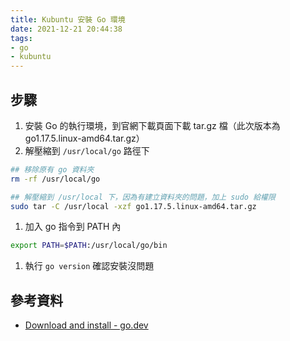 ```yaml
---
title: Kubuntu 安裝 Go 環境
date: 2021-12-21 20:44:38
tags:
- go
- kubuntu
---
```


## 步驟
1. 安裝 Go 的執行環境，到官網下載頁面下載 tar.gz 檔（此次版本為 go1.17.5.linux-amd64.tar.gz）
1. 解壓縮到 `/usr/local/go` 路徑下
  ```bash
  ## 移除原有 go 資料夾
  rm -rf /usr/local/go

  ## 解壓縮到 /usr/local 下，因為有建立資料夾的問題，加上 sudo 給權限
  sudo tar -C /usr/local -xzf go1.17.5.linux-amd64.tar.gz
  ```
1. 加入 go 指令到 PATH 內
  ```bash
  export PATH=$PATH:/usr/local/go/bin
  ```
1. 執行 `go version` 確認安裝沒問題

## 參考資料
- [Download and install - go.dev](https://go.dev/doc/install)
